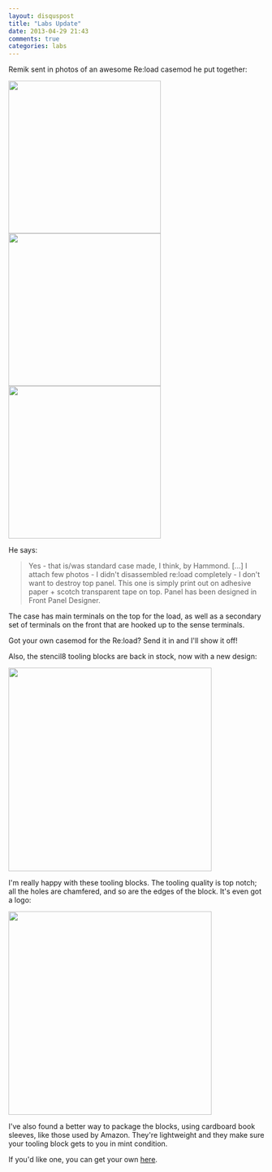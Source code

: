 ```yaml
---
layout: disquspost
title: "Labs Update"
date: 2013-04-29 21:43
comments: true
categories: labs
---
```

Remik sent in photos of an awesome Re:load casemod he put together:

<img src="https://lh4.googleusercontent.com/-w44uzHJpJjY/UX7a2toj-1I/AAAAAAAADoQ/qlQLEQE9_Q8/w378-h580/cSAM_4227.JPG" width="300">
<img src="https://lh6.googleusercontent.com/-iv7g-4-rOCY/UX7a_5ZOkGI/AAAAAAAADoo/rM6nNnxeoPQ/w444-h580/cSAM_4233.JPG" width="300">
<img src="https://lh4.googleusercontent.com/-ZvS1AGKDqoM/UX7bHiErgcI/AAAAAAAADo8/JNmyGG9A3w0/w500-h428-p-o/cSAM_4236.JPG" width="300">

He says:

<blockquote>Yes - that is/was standard case made, I think, by Hammond. [...]
I attach few photos - I didn't disassembled re:load completely - I don't want to destroy top panel.
This one is simply print out on adhesive paper + scotch transparent tape on top.
Panel has been designed in Front Panel Designer.</blockquote>

The case has main terminals on the top for the load, as well as a secondary set of terminals on the front that are hooked up to the sense terminals.

Got your own casemod for the Re:load? Send it in and I'll show it off!

Also, the stencil8 tooling blocks are back in stock, now with a new design:

<img src="https://lh4.googleusercontent.com/-pha74dhc9_o/UX7aw9gOM1I/AAAAAAAADoE/agN1qV59kis/w685-h428-p-o/P1010309.JPG" width="400">

I'm really happy with these tooling blocks. The tooling quality is top notch; all the holes are chamfered, and so are the edges of the block. It's even got a logo:

<img src="https://lh5.googleusercontent.com/-omLPh3oF4iQ/UX7au0-Tw8I/AAAAAAAADn8/oYzJ_k_MqBg/w686-h428-p-o/P1010307.JPG" width="400">

I've also found a better way to package the blocks, using cardboard book sleeves, like those used by Amazon. They're lightweight and they make sure your tooling block gets to you in mint condition.

If you'd like one, you can get your own <a href="https://www.tindie.com/products/arachnidlabs/pcb-fixture-block-for-solder-paste-stencilling/">here</a>.
